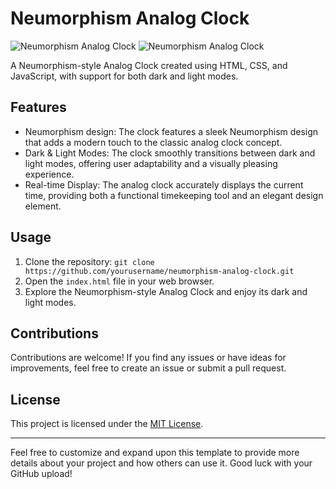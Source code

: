 # Neumorphism Analog Clock

![Neumorphism Analog Clock](https://res.cloudinary.com/dptauqdp8/image/upload/v1692121113/Screenshot_2023-08-15_213743_vwikhu.png)
![Neumorphism Analog Clock](https://res.cloudinary.com/dptauqdp8/image/upload/v1692121171/Screenshot_2023-08-15_213922_mtubay.png)

A Neumorphism-style Analog Clock created using HTML, CSS, and JavaScript, with support for both dark and light modes.

## Features

- Neumorphism design: The clock features a sleek Neumorphism design that adds a modern touch to the classic analog clock concept.
- Dark & Light Modes: The clock smoothly transitions between dark and light modes, offering user adaptability and a visually pleasing experience.
- Real-time Display: The analog clock accurately displays the current time, providing both a functional timekeeping tool and an elegant design element.

## Usage

1. Clone the repository: `git clone https://github.com/yourusername/neumorphism-analog-clock.git`
2. Open the `index.html` file in your web browser.
3. Explore the Neumorphism-style Analog Clock and enjoy its dark and light modes.

## Contributions

Contributions are welcome! If you find any issues or have ideas for improvements, feel free to create an issue or submit a pull request.

## License

This project is licensed under the [MIT License](LICENSE).

---

Feel free to customize and expand upon this template to provide more details about your project and how others can use it. Good luck with your GitHub upload!
